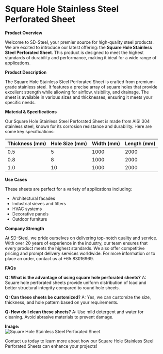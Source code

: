 # Square Hole Stainless Steel Perforated Sheet

**Product Overview**

Welcome to SD-Steel, your premier source for high-quality steel products. We are excited to introduce our latest offering: the **Square Hole Stainless Steel Perforated Sheet**. This product is designed to meet the highest standards of durability and performance, making it ideal for a wide range of applications.

**Product Description**

The Square Hole Stainless Steel Perforated Sheet is crafted from premium-grade stainless steel. It features a precise array of square holes that provide excellent strength while allowing for airflow, visibility, and drainage. The sheet is available in various sizes and thicknesses, ensuring it meets your specific needs.

**Material & Specifications**

Our Square Hole Stainless Steel Perforated Sheet is made from AISI 304 stainless steel, known for its corrosion resistance and durability. Here are some key specifications:

| Thickness (mm) | Hole Size (mm) | Width (mm) | Length (mm) |
|----------------|----------------|------------|-------------|
| 0.5            | 5              | 1000       | 2000        |
| 0.8            | 8              | 1000       | 2000        |
| 1.0            | 10             | 1000       | 2000        |

**Use Cases**

These sheets are perfect for a variety of applications including:
- Architectural facades
- Industrial sieves and filters
- HVAC systems
- Decorative panels
- Outdoor furniture

**Company Strength**

At SD-Steel, we pride ourselves on delivering top-notch quality and service. With over 20 years of experience in the industry, our team ensures that every product meets the highest standards. We also offer competitive pricing and prompt delivery services worldwide. For more information or to place an order, contact us at +65 83016969.

**FAQs**

**Q: What is the advantage of using square hole perforated sheets?**
A: Square hole perforated sheets provide uniform distribution of load and better structural integrity compared to round hole sheets.

**Q: Can these sheets be customized?**
A: Yes, we can customize the size, thickness, and hole pattern based on your requirements.

**Q: How do I clean these sheets?**
A: Use mild detergent and water for cleaning. Avoid abrasive materials to prevent damage.

**Image:**  
![Square Hole Stainless Steel Perforated Sheet](https://github.com/user-attachments/assets/2567258e-e124-4816-932d-1809bd27ef0b)

Contact us today to learn more about how our Square Hole Stainless Steel Perforated Sheets can enhance your projects!